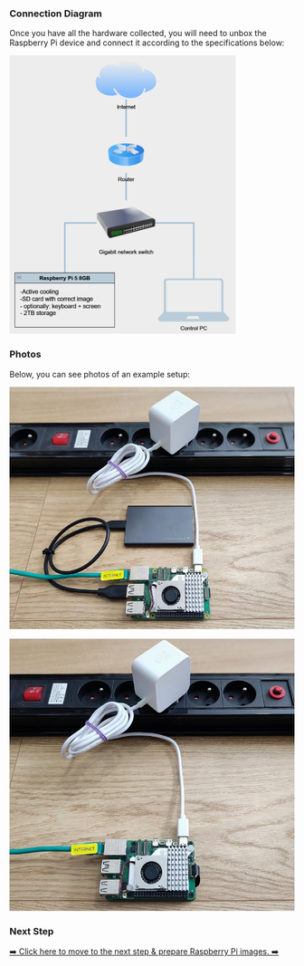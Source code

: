### Connection Diagram

Once you have all the hardware collected, you will need to unbox the Raspberry Pi device and connect it according to the specifications below:

![device configuration](./img-rpi5-connection-diagram-1.png)

### Photos

Below, you can see photos of an example setup:

![Sample configuration with USB drive](./img-example-setup-USB.jpg)


![Sample configuration with NVMe drive](./img-example-setup-NVMe.jpg)


### Next Step

[➡️ Click here to move to the next step & prepare Raspberry Pi images. ➡️](./3-raspberry-pi-images.md)
